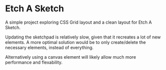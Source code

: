 # Etch A Sketch

A simple project exploring CSS Grid layout and a clean layout for Etch A Sketch.

Updating the sketchpad is relatively slow, given that it recreates a lot of new elements. A more optimal solution would be to only create/delete the necessary elements, instead of everything.

Alternatively using a canvas element will likely allow much more performance and flexability.
